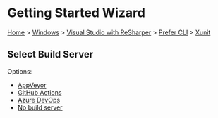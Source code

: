<!--
GENERATED FILE - DO NOT EDIT
This file was generated by [MarkdownSnippets](https://github.com/SimonCropp/MarkdownSnippets).
Source File: /docs/mdsource/wiz/Windows_VisualStudioWithReSharper_Cli_Xunit.source.md
To change this file edit the source file and then run MarkdownSnippets.
-->

# Getting Started Wizard

[Home](/docs/wiz/readme.md) > [Windows](Windows.md) > [Visual Studio with ReSharper](Windows_VisualStudioWithReSharper.md) > [Prefer CLI](Windows_VisualStudioWithReSharper_Cli.md) > [Xunit](Windows_VisualStudioWithReSharper_Cli_Xunit.md)

## Select Build Server

Options:
 * [AppVeyor](Windows_VisualStudioWithReSharper_Cli_Xunit_AppVeyor.md)
 * [GitHub Actions](Windows_VisualStudioWithReSharper_Cli_Xunit_GitHubActions.md)
 * [Azure DevOps](Windows_VisualStudioWithReSharper_Cli_Xunit_AzureDevOps.md)
 * [No build server](Windows_VisualStudioWithReSharper_Cli_Xunit_None.md)
